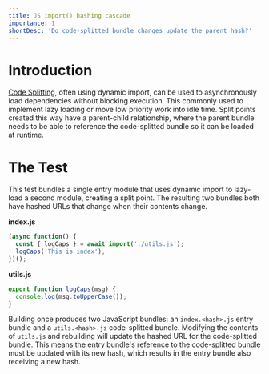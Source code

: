 ```yaml
---
title: JS import() hashing cascade
importance: 1
shortDesc: 'Do code-splitted bundle changes update the parent hash?'
---
```


# Introduction

[Code Splitting](/code-splitting), often using dynamic import, can be used to asynchronously load dependencies without blocking execution. This commonly used to implement lazy loading or move low priority work into idle time. Split points created this way have a parent-child relationship, where the parent bundle needs to be able to reference the code-splitted bundle so it can be loaded at runtime.

# The Test

This test bundles a single entry module that uses dynamic import to lazy-load a second module, creating a split point. The resulting two bundles both have hashed URLs that change when their contents change.

**index.js**

```js
(async function() {
  const { logCaps } = await import('./utils.js');
  logCaps('This is index');
})();
```

**utils.js**

```js
export function logCaps(msg) {
  console.log(msg.toUpperCase());
}
```

Building once produces two JavaScript bundles: an `index.<hash>.js` entry bundle and a `utils.<hash>.js` code-splitted bundle. Modifying the contents of `utils.js` and rebuilding will update the hashed URL for the code-splitted bundle. This means the entry bundle's reference to the code-splitted bundle must be updated with its new hash, which results in the entry bundle also receiving a new hash.
